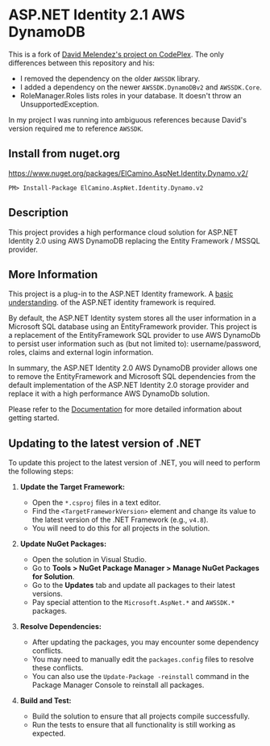 # ASP.NET Identity 2.1 AWS DynamoDB

This is a fork of [David Melendez's project on CodePlex](https://identitydynamodb.codeplex.com). The only differences between this repository and his:

* I removed the dependency on the older `AWSSDK` library.
* I added a dependency on the newer `AWSSDK.DynamoDBv2` and `AWSSDK.Core`.
* RoleManager.Roles lists roles in your database. It doesn't throw an UnsupportedException.

In my project I was running into ambiguous references because David's version required me to reference `AWSSDK`.

## Install from nuget.org

<https://www.nuget.org/packages/ElCamino.AspNet.Identity.Dynamo.v2/>

```
PM> Install-Package ElCamino.AspNet.Identity.Dynamo.v2
```

## Description

This project provides a high performance cloud solution for ASP.NET Identity 2.0 using AWS DynamoDB replacing the Entity Framework / MSSQL provider.

## More Information

This project is a plug-in to the ASP.NET Identity framework. A [basic understanding](http://www.asp.net/identity/overview/getting-started/introduction-to-aspnet-identity). of the ASP.NET identity framework is required.

By default, the ASP.NET Identity system stores all the user information in a Microsoft SQL database using an EntityFramework provider. This project is a replacement of the EntityFramework SQL provider to use AWS DynamoDb to persist user information such as (but not limited to): username/password, roles, claims and external login information.

In summary, the ASP.NET Identity 2.0 AWS DynamoDB provider allows one to remove the EntityFramework and Microsoft SQL dependencies from the default implementation of the ASP.NET Identity 2.0 storage provider and replace it with a high performance AWS DynamoDb solution.

Please refer to the [Documentation](http://identitydynamodb.codeplex.com/documentation?referringTitle=Home) for more detailed information about getting started. 

## Updating to the latest version of .NET

To update this project to the latest version of .NET, you will need to perform the following steps:

1.  **Update the Target Framework:**
    *   Open the `*.csproj` files in a text editor.
    *   Find the `<TargetFrameworkVersion>` element and change its value to the latest version of the .NET Framework (e.g., `v4.8`).
    *   You will need to do this for all projects in the solution.

2.  **Update NuGet Packages:**
    *   Open the solution in Visual Studio.
    *   Go to **Tools > NuGet Package Manager > Manage NuGet Packages for Solution**.
    *   Go to the **Updates** tab and update all packages to their latest versions.
    *   Pay special attention to the `Microsoft.AspNet.*` and `AWSSDK.*` packages.

3.  **Resolve Dependencies:**
    *   After updating the packages, you may encounter some dependency conflicts.
    *   You may need to manually edit the `packages.config` files to resolve these conflicts.
    *   You can also use the `Update-Package -reinstall` command in the Package Manager Console to reinstall all packages.

4.  **Build and Test:**
    *   Build the solution to ensure that all projects compile successfully.
    *   Run the tests to ensure that all functionality is still working as expected.

